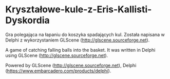 # Kryształowe-kule-z-Eris-Kallisti-Dyskordia

Gra polegająca na łapaniu do koszyka spadających kul. Została napisana w Delphi z wykorzystaniem GLScene (http://glscene.sourceforge.net).



A game of catching falling balls into the basket. It was written in Delphi using GLScene (http://glscene.sourceforge.net).



Powered by
GLScene (http://glscene.sourceforge.net),
Delphi (https://www.embarcadero.com/products/delphi).
